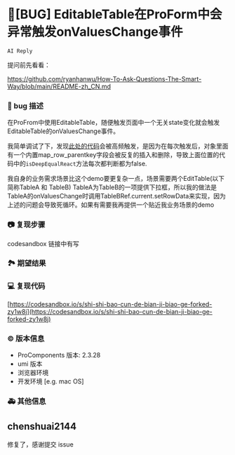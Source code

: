 # 🐛[BUG] EditableTable在ProForm中会异常触发onValuesChange事件

`AI Reply`

提问前先看看：

https://github.com/ryanhanwu/How-To-Ask-Questions-The-Smart-Way/blob/main/README-zh_CN.md

### 🐛 bug 描述

在ProFrom中使用EditableTable，随便触发页面中一个无关state变化就会触发EditableTable的onValuesChange事件。

我简单调试了下，发现[此处的代码](https://github.com/ant-design/pro-components/blob/master/packages/table/src/components/EditableTable/index.tsx#L431)会被高频触发，是因为在每次触发后，对象里面有一个内置map_row_parentkey字段会被反复的插入和删除，导致上面位置的代码中的`isDeepEqualReact`方法每次都判断都为false.

我自身的业务需求场景比这个demo要更复杂一点，场景需要两个EditTable(以下简称TableA 和 TableB) TableA为TableB的一项提供下拉框，所以我的做法是TableA的onValuesChange时调用TableBRef.current.setRowData来实现，因为上述的问题会导致死循环。如果有需要我再提供一个贴近我业务场景的demo

<!--
详细地描述 bug，让大家都能理解
-->

### 📷 复现步骤

codesandbox 链接中有写

### 🏞 期望结果

<!--
描述你原本期望看到的结果
-->

### 💻 复现代码

[https://codesandbox.io/s/shi-shi-bao-cun-de-bian-ji-biao-ge-forked-zy1w8j](https://codesandbox.io/s/shi-shi-bao-cun-de-bian-ji-biao-ge-forked-zy1w8j)

### © 版本信息

- ProComponents 版本: 2.3.28
- umi 版本
- 浏览器环境
- 开发环境 [e.g. mac OS]

### 🚑 其他信息

<!--
如截图等其他信息可以贴在这里
-->

## chenshuai2144

修复了，感谢提交 issue
